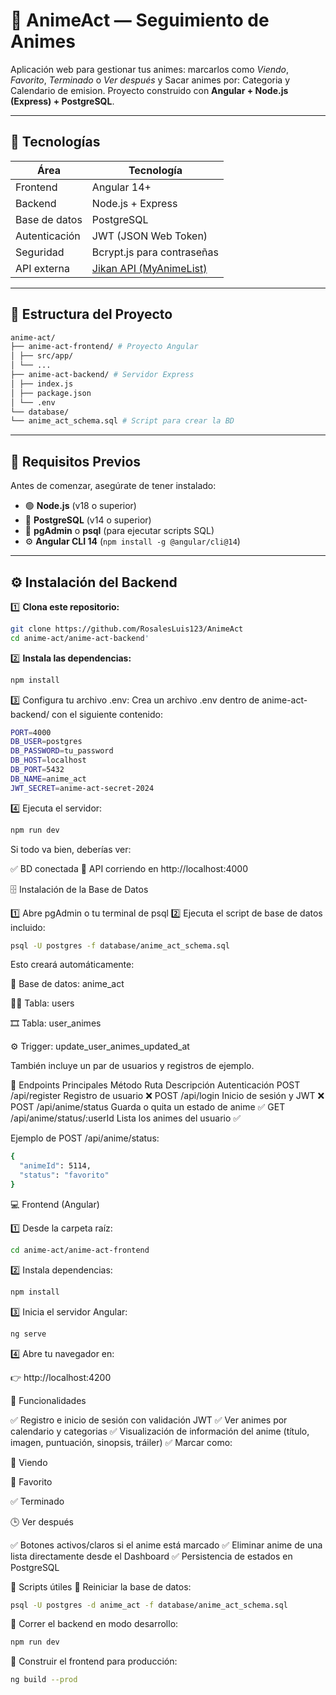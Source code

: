 # 🎌 AnimeAct — Seguimiento de Animes

Aplicación web para gestionar tus animes: marcarlos como *Viendo*, *Favorito*, *Terminado* o *Ver después* y Sacar animes por: Categoria y Calendario de emision.
Proyecto construido con **Angular + Node.js (Express) + PostgreSQL**.

---

## 🚀 Tecnologías

| Área | Tecnología |
|------|-------------|
| Frontend | Angular 14+ |
| Backend | Node.js + Express |
| Base de datos | PostgreSQL |
| Autenticación | JWT (JSON Web Token) |
| Seguridad | Bcrypt.js para contraseñas |
| API externa | [Jikan API (MyAnimeList)](https://docs.api.jikan.moe/) |

---

## 📂 Estructura del Proyecto
```bash
anime-act/
├── anime-act-frontend/ # Proyecto Angular
│ ├── src/app/
│ └── ...
├── anime-act-backend/ # Servidor Express
│ ├── index.js
│ ├── package.json
│ └── .env
└── database/
└── anime_act_schema.sql # Script para crear la BD
```
---

## 🧠 Requisitos Previos

Antes de comenzar, asegúrate de tener instalado:

- 🟢 **Node.js** (v18 o superior)  
- 🐘 **PostgreSQL** (v14 o superior)  
- 🧰 **pgAdmin** o **psql** (para ejecutar scripts SQL)
- ⚙️ **Angular CLI 14** (`npm install -g @angular/cli@14`)

---

## ⚙️ Instalación del Backend

1️⃣ **Clona este repositorio:**
```bash
git clone https://github.com/RosalesLuis123/AnimeAct
cd anime-act/anime-act-backend'
```
2️⃣ **Instala las dependencias:**
```bash
npm install
```

3️⃣ Configura tu archivo .env:
Crea un archivo .env dentro de anime-act-backend/ con el siguiente contenido:
```bash
PORT=4000
DB_USER=postgres
DB_PASSWORD=tu_password
DB_HOST=localhost
DB_PORT=5432
DB_NAME=anime_act
JWT_SECRET=anime-act-secret-2024
```

4️⃣ Ejecuta el servidor:
```bash
npm run dev
```

Si todo va bien, deberías ver:

✅ BD conectada
🚀 API corriendo en http://localhost:4000

🗄️ Instalación de la Base de Datos

1️⃣ Abre pgAdmin o tu terminal de psql
2️⃣ Ejecuta el script de base de datos incluido:
```bash
psql -U postgres -f database/anime_act_schema.sql
```

Esto creará automáticamente:

📘 Base de datos: anime_act

🧑‍💻 Tabla: users

🎞️ Tabla: user_animes

⚙️ Trigger: update_user_animes_updated_at

También incluye un par de usuarios y registros de ejemplo.

🧩 Endpoints Principales
Método	Ruta	Descripción	Autenticación
POST	/api/register	Registro de usuario	❌
POST	/api/login	Inicio de sesión y JWT	❌
POST	/api/anime/status	Guarda o quita un estado de anime	✅
GET	/api/anime/status/:userId	Lista los animes del usuario	✅

Ejemplo de POST /api/anime/status:
```bash
{
  "animeId": 5114,
  "status": "favorito"
}
```
💻 Frontend (Angular)

1️⃣ Desde la carpeta raíz:
```bash
cd anime-act/anime-act-frontend
```

2️⃣ Instala dependencias:
```bash
npm install
```

3️⃣ Inicia el servidor Angular:
```bash
ng serve
```

4️⃣ Abre tu navegador en:

👉 http://localhost:4200

🎨 Funcionalidades

✅ Registro e inicio de sesión con validación JWT
✅ Ver animes por calendario y categorias
✅ Visualización de información del anime (título, imagen, puntuación, sinopsis, tráiler)
✅ Marcar como:

🎥 Viendo

💖 Favorito

✅ Terminado

🕒 Ver después

✅ Botones activos/claros si el anime está marcado
✅ Eliminar anime de una lista directamente desde el Dashboard
✅ Persistencia de estados en PostgreSQL

🧰 Scripts útiles
🔁 Reiniciar la base de datos:
```bash
psql -U postgres -d anime_act -f database/anime_act_schema.sql
```
🧪 Correr el backend en modo desarrollo:
```bash
npm run dev
```
🧱 Construir el frontend para producción:
```bash
ng build --prod
```
